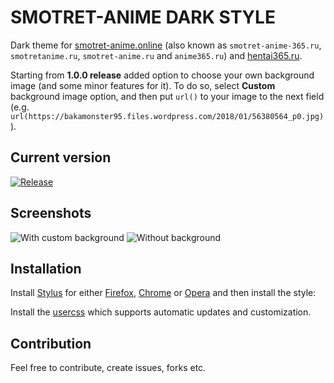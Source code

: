 # SMOTRET-ANIME DARK STYLE

Dark theme for [smotret-anime.online](https://smotret-anime.online) (also known as `smotret-anime-365.ru`, `smotretanime.ru`, `smotret-anime.ru` and `anime365.ru`) and [hentai365.ru](https://hentai365.ru/).

Starting from **1.0.0 release** added option to choose your own background image (and some minor features for it). To do so, select **Custom** background image option, and then put `url()` to your image to the next field (e.g. `url(https://bakamonster95.files.wordpress.com/2018/01/56380564_p0.jpg)`).

## Current version

[![Release](https://img.shields.io/github/release/Gigas002/smotret-anime-365-dark-style.svg)](https://github.com/Gigas002/smotret-anime-365-dark-style/releases/latest)

## Screenshots

![With custom background](Screenshots/WithBackground.png)
![Without background](Screenshots/WithoutBackground.png)

## Installation

Install [Stylus](https://add0n.com/stylus.html) for either [Firefox](https://addons.mozilla.org/en-US/firefox/addon/styl-us/), [Chrome](https://chrome.google.com/webstore/detail/stylus/clngdbkpkpeebahjckkjfobafhncgmne) or [Opera](https://addons.opera.com/en-gb/extensions/details/stylus/) and then install the style:

Install the [usercss](https://raw.githubusercontent.com/Gigas002/smotret-anime-365-dark-style/master/smotret-anime-365-dark-style.user.css) which supports automatic updates and customization.

## Contribution

Feel free to contribute, create issues, forks etc.
